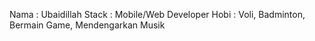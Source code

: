 Nama : Ubaidillah
Stack : Mobile/Web Developer
Hobi : Voli, Badminton, Bermain Game, Mendengarkan Musik


